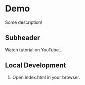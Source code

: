 # Demo

Some description!

## Subheader

Watch tutorial on YouTube...

## Local Development

1. Open index.html in your browser.